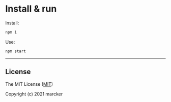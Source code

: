 # Install & run

Install:

```bash
npm i
```

Use:

```bash
npm start
```

---

## License

The MIT License ([MIT](https://github.com/marcker/strava-stats/blob/master/license.md))

Copyright (c) 2021 marcker
